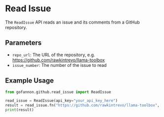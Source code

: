 # Read Issue

The `ReadIssue` API reads an issue and its comments from a GitHub repository.

## Parameters
* `repo_url`: The URL of the repository, e.g. https://github.com/rawkintrevo/llama-toolbox
* `issue_number`: The number of the issue to read

## Example Usage

```python  
from gofannon.github.read_issue import ReadIssue

read_issue = ReadIssue(api_key="your_api_key_here")
result = read_issue.fn("https://github.com/rawkintrevo/llama-toolbox", 123)
print(result)  
```
